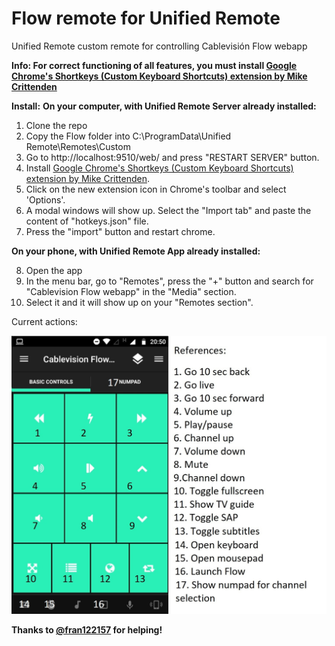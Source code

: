 # Flow remote for Unified Remote 
Unified Remote custom remote for controlling Cablevisión Flow webapp

**Info: For correct functioning of all features, you must install [Google Chrome's Shortkeys (Custom Keyboard Shortcuts) extension by Mike Crittenden](https://chrome.google.com/webstore/detail/shortkeys-custom-keyboard/logpjaacgmcbpdkdchjiaagddngobkck)**

**Install:**
**On your computer, with Unified Remote Server already installed:**
1. Clone the repo
2. Copy the Flow folder into C:\ProgramData\Unified Remote\Remotes\Custom
3. Go to http://localhost:9510/web/ and press "RESTART SERVER" button.
4. Install [Google Chrome's Shortkeys (Custom Keyboard Shortcuts) extension by Mike Crittenden](https://chrome.google.com/webstore/detail/shortkeys-custom-keyboard/logpjaacgmcbpdkdchjiaagddngobkck).
5. Click on the new extension icon in Chrome's toolbar and select 'Options'.
6. A modal windows will show up. Select the "Import tab" and paste the content of "hotkeys.json" file.
7. Press the "import" button and restart chrome.

**On your phone, with Unified Remote App already installed:**

8. Open the app
9. In the menu bar, go to "Remotes", press the "+" button and search for "Cablevision Flow webapp" in the "Media" section.
10. Select it and it will show up on your "Remotes section".

Current actions:

![alt text](https://github.com/PGayol/unified-remote-flow-remote/blob/master/instructions2.jpeg?raw=true)

**Thanks to [@fran122157](https://github.com/fran122157) for helping!**
